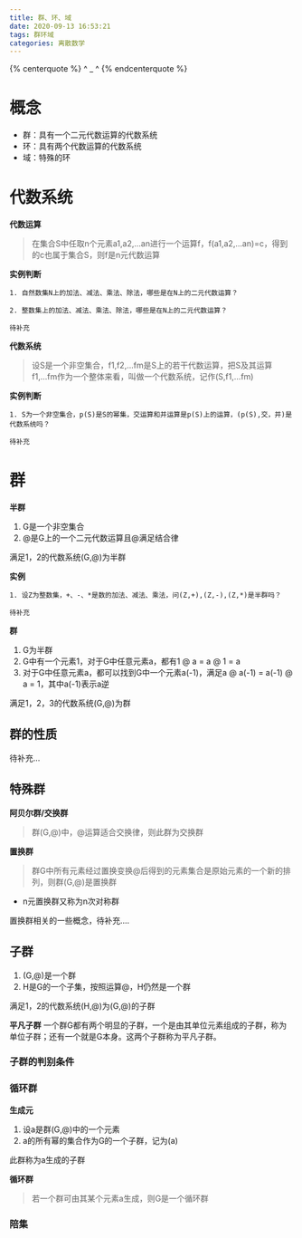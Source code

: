 ```yaml
---
title: 群、环、域
date: 2020-09-13 16:53:21
tags: 群环域
categories: 离散数学
---
```


{% centerquote %} ^ _ ^ {% endcenterquote %}
<!-- more -->

# 概念
- 群：具有一个二元代数运算的代数系统
- 环：具有两个代数运算的代数系统
- 域：特殊的环

# 代数系统
**代数运算** 
> 在集合S中任取n个元素a1,a2,...an进行一个运算f，f(a1,a2,...an)=c，得到的c也属于集合S，则f是n元代数运算

**实例判断**
```
1. 自然数集N上的加法、减法、乘法、除法，哪些是在N上的二元代数运算？

2. 整数集上的加法、减法、乘法、除法，哪些是在N上的二元代数运算？

待补充
```

**代数系统**
> 设S是一个非空集合，f1,f2,...fm是S上的若干代数运算，把S及其运算f1,...fm作为一个整体来看，叫做一个代数系统，记作(S,f1,...fm)

**实例判断**
```
1. S为一个非空集合，p(S)是S的幂集，交运算和并运算是p(S)上的运算，(p(S),交，并)是代数系统吗？

待补充
```

# 群

**半群**
1. G是一个非空集合
2. @是G上的一个二元代数运算且@满足结合律

满足1，2的代数系统(G,@)为半群

**实例**
```
1. 设Z为整数集，+、-、*是数的加法、减法、乘法，问(Z,+),(Z,-),(Z,*)是半群吗？

待补充
```

**群**
1. G为半群
2. G中有一个元素1，对于G中任意元素a，都有1 @ a = a @ 1 = a
3. 对于G中任意元素a，都可以找到G中一个元素a(-1)，满足a @ a(-1) = a(-1) @ a = 1，其中a(-1)表示a逆

满足1，2，3的代数系统(G,@)为群

## 群的性质
待补充...

## 特殊群
**阿贝尔群/交换群**  
> 群(G,@)中，@运算适合交换律，则此群为交换群

**置换群**
> 群G中所有元素经过置换变换@后得到的元素集合是原始元素的一个新的排列，则群(G,@)是置换群

- n元置换群又称为n次对称群

置换群相关的一些概念，待补充....

## 子群
1. (G,@)是一个群
2. H是G的一个子集，按照运算@，H仍然是一个群

满足1，2的代数系统(H,@)为(G,@)的子群

**平凡子群**
一个群G都有两个明显的子群，一个是由其单位元素组成的子群，称为单位子群；还有一个就是G本身。这两个子群称为平凡子群。

### 子群的判别条件

### 循环群
**生成元**
1. 设a是群(G,@)中的一个元素
2. a的所有幂的集合作为G的一个子群，记为(a)

此群称为a生成的子群

**循环群**
> 若一个群可由其某个元素a生成，则G是一个循环群

### 陪集
